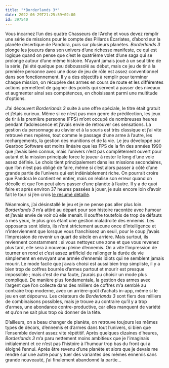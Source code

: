 ```yaml
---
title: "*Borderlands 3*"
date: 2022-06-29T21:25:59+02:00
id: 397540
---
```


Vous incarnez l’un des quatre Chasseurs de l’Arche et vous devez remplir une série de missions pour le compte des Pillards Écarlates, d’abord sur la planète désertique de Pandora, puis sur plusieurs planètes. *Borderlands 3* plonge les joueurs dans son univers d’une richesse manifeste, ce qui est logique quand on pense que c’est le quatrième volet d’une saga qui se prolonge autour d’une même histoire. N’ayant jamais joué à un seul titre de la série, j’ai été quelque peu déboussolé au début, mais ce jeu de tir à la première personne avec une dose de jeu de rôle est assez conventionnel dans son fonctionnement. Il y a des objectifs à remplir pour terminer chaque mission, on récupère des armes en cours de route et les différentes actions permettent de gagner des points qui servent à passer des niveaux et augmenter ainsi ses compétences, en choisissant parmi une multitude d’options. 

J’ai découvert *Borderlands 3* suite à une offre spéciale, le titre était gratuit et j’étais curieux. Même si ce n’est pas mon genre de prédilection, les jeux de tir à la première personne (FPS) m’ont occupé de nombreuses heures pendant l’adolescence et j’avais envie de retrouver ces sensations. La gestion du personnage au clavier et à la souris est très classique et j’ai vite retrouvé mes repères, tout comme le passage d’une arme à l’autre, les rechargements, la gestion des munitions et de la vie. Le jeu développé par Gearbox Software est moins linéaire que les FPS de la fin des années 1990 que j’avais bien connus, mais l’univers n’est pas complètement ouvert pour autant et la mission principale force le joueur à rester le long d’une voie assez définie. Le choix tient principalement dans les missions secondaires, que l’on n’est pas obligé de faire, même si c’est alors passer à côté d’une grande partie de l’univers qui est indéniablement riche. On pourrait croire que Pandora le contient en entier, mais on réalise son erreur quand on décolle et que l’on peut alors passer d’une planète à l’autre. Il y a de quoi faire et après environ 37 heures passées à jouer, je suis encore loin d’avoir fait le tour si j’en crois [le résumé détaillé](https://fr.wikipedia.org/wiki/Borderlands_3#Synopsis).

Néanmoins, j’ai désinstallé le jeu et je ne pense pas aller plus loin. *Borderlands 3* m’a attiré au départ pour son histoire racontée avec humour et j’avais envie de voir où elle menait. Il souffre toutefois de trop de défauts à mes yeux, le plus gros étant une gestion maladroite des ennemis. Les opposants sont idiots, ils n’ont strictement aucune once d’intelligence et n’interviennent que lorsque vous franchissez un seuil, pour le coup j’avais l’impression de revenir un quart de siècle en arrière. Mais surtout, ils reviennent constamment : si vous nettoyez une zone et que vous revenez plus tard, elle sera à nouveau pleine d’ennemis. On a vite l’impression de tourner en rond et c’est assez artificiel de rallonger la durée de vie simplement en envoyant une armée d’ennemis idiots qui ne semblent jamais mourir. Le mode facile que j’avais choisi est aussi bien trop simpliste, il y a bien trop de coffres bourrés d’armes partout et mourir est presque impossible ; mais c’est de ma faute, j’aurais pu choisir un mode plus compliqué. De manière plus fondamentale, la gestion des armes avec l’argent que l’on collecte dans des milliers de coffres m’a semblé au contraire trop moderne, avec un arrière-goût d’achats in-app, même si le jeu en est dépourvu. Les créateurs de *Borderlands 3* sont fiers des milliers de combinaisons possibles, mais je trouve au contraire qu’il y a trop d’armes, une abondance contre-productive, car elles manquent de variété et qu’on ne sait plus trop où donner de la tête.

D’ailleurs, on a beau changer de planète, on retrouve toujours les mêmes types de décors, d’ennemis et d’armes dans tout l’univers, si bien que l’ensemble devient assez vite répétitif. Après quelques dizaines d’heures, *Borderlands 3* m’a paru nettement moins ambitieux que je l’imaginais initialement et ce n’est pas l’histoire à l’humour trop bas du front qui a éloigné l’ennui. Après être revenu d’une planète et alors que je devais me rendre sur une autre pour y tuer des variantes des mêmes ennemis sans grande nouveauté, j’ai finalement abandonné la partie… 